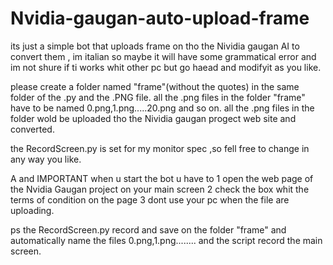 # Nvidia-gaugan-auto-upload-frame
its just a simple bot that uploads frame on tho the Nividia gaugan AI to convert them , im italian so maybe it will have some grammatical error and im not shure if ti works whit other pc but go haead and modifyit as you like.

please create a folder named "frame"(without the quotes) in the same folder of the .py and the .PNG file. 
all the .png files in the  folder "frame" have to be named 0.png,1.png.....20.png and so on.
all the .png files in the folder wold be uploaded tho the Nividia gaugan progect web site and converted.


the RecordScreen.py is set for my monitor spec ,so fell free to change in any way you like.



A and IMPORTANT when u start the bot u have to 
1 open the web page of the Nvidia Gaugan project on your main screen
2 check the box whit the terms of condition on the page
3 dont use your pc when the file are uploading.


ps the RecordScreen.py record and save on the folder "frame" and automatically name the files 0.png,1.png........ and the script record the main screen.
